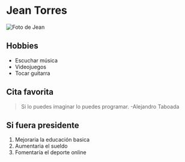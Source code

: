 # Jean Torres

![Foto de Jean](https://scontent.flim5-3.fna.fbcdn.net/v/t1.0-9/27332412_1578954822194541_3104504150292104423_n.jpg?_nc_cat=105&_nc_oc=AQmEkP2jtpyyf6xClKOoFGy6x89ehluNoBtYCeVtfXcfqKjdHxxcXA5uJEViI9uQ72A&_nc_ht=scontent.flim5-3.fna&oh=5e2cef189de8614edafcea6b10d03f38&oe=5E264DBA "Foto de Jean")

## Hobbies

* Escuchar música
* Videojuegos
* Tocar guitarra

## Cita favorita
> Si lo puedes imaginar lo puedes programar. -Alejandro Taboada 

## Si fuera presidente

1. Mejoraria la educación basica
2. Aumentaria el sueldo
3. Fomentaría el deporte online 